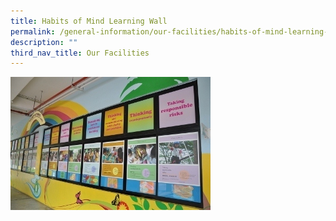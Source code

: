 ```yaml
---
title: Habits of Mind Learning Wall
permalink: /general-information/our-facilities/habits-of-mind-learning-wall
description: ""
third_nav_title: Our Facilities
---
```


![Habits of Mind Learning Wall](/images/Habits%20of%20Mind%20Learning%20Wall.jpg)